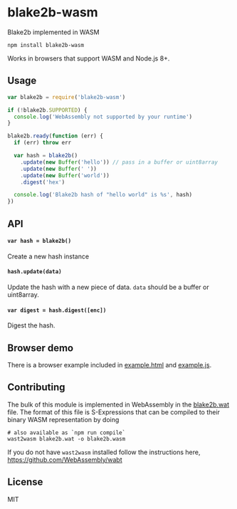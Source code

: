 # blake2b-wasm

Blake2b implemented in WASM

```
npm install blake2b-wasm
```

Works in browsers that support WASM and Node.js 8+.

## Usage

``` js
var blake2b = require('blake2b-wasm')

if (!blake2b.SUPPORTED) {
  console.log('WebAssembly not supported by your runtime')
}

blake2b.ready(function (err) {
  if (err) throw err

  var hash = blake2b()
    .update(new Buffer('hello')) // pass in a buffer or uint8array
    .update(new Buffer(' '))
    .update(new Buffer('world'))
    .digest('hex')

  console.log('Blake2b hash of "hello world" is %s', hash)
})
```

## API

#### `var hash = blake2b()`

Create a new hash instance

#### `hash.update(data)`

Update the hash with a new piece of data. `data` should be a buffer or uint8array.

#### `var digest = hash.digest([enc])`

Digest the hash.

## Browser demo

There is a browser example included in [example.html](example.html) and [example.js](example.js).

## Contributing

The bulk of this module is implemented in WebAssembly in the [blake2b.wat](blake2b.wat) file.
The format of this file is S-Expressions that can be compiled to their binary WASM representation by doing

```
# also available as `npm run compile`
wast2wasm blake2b.wat -o blake2b.wasm
```

If you do not have `wast2wasm` installed follow the instructions here, https://github.com/WebAssembly/wabt

## License

MIT
